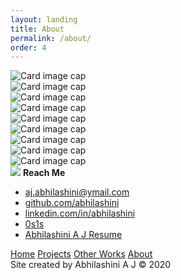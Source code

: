 ```yaml
---
layout: landing
title: About
permalink: /about/
order: 4
---
```


<div class="row">
	<div class="col-lg-1"></div>
	<div class="col-lg-7">
		<div class="about-left-panel">
			<div class="card-group">
				<div class="card">
					<img class="card-img-top" src="/images/IceCreamDoodle.svg" alt="Card image cap">
				</div>
				<div class="card">
					<img class="card-img-top" src="/images/SprintingDoodle.svg" alt="Card image cap">
				</div>
				<div class="card">
					<img class="card-img-top" src="/images/ReadingSideDoodle.svg" alt="Card image cap">
				</div>
			</div>
			<div class="card-group">
				<div class="card">
					<img class="card-img-top" src="/images/RunningDoodle.svg" alt="Card image cap">
				</div>
				<div class="card">
					<img class="card-img-top" src="/images/PlantDoodle.svg" alt="Card image cap">
				</div>
				<div class="card">
					<img class="card-img-top" src="/images/FloatDoodle.svg" alt="Card image cap">
				</div>
			</div>
			<div class="card-group">
				<div class="card">
					<img class="card-img-top" src="/images/SleekDoodle.svg" alt="Card image cap">
				</div>
				<div class="card">
					<img class="card-img-top" src="/images/MeditatingDoodle.svg" alt="Card image cap">
				</div>
				<div class="card">
					<img class="card-img-top" src="/images/SwingingDoodle.svg" alt="Card image cap">
				</div>
			</div>
		</div>
	</div>
	<div class="col-lg-1"></div>
	<div class="col-lg-3">
		<div class="about-right-panel">
			<img src="/images/LayingDoodle.svg" class="about-right-panel-img">
			<strong>Reach Me</strong>
			<ul class="contact-links">
				<li><i class="fas fa-envelope-square"></i> <a href="mailto:aj.abhilashini@ymail.com" target="_blank">aj.abhilashini@ymail.com</a></li>
				<li><i class="fab fa-github-square"></i> <a href="https://github.com/abhilashini" target="_blank">github.com/abhilashini</a></li>
				<li><i class="fab fa-linkedin"></i> <a href="https://linkedin.com/in/abhilashini" target="_blank">linkedin.com/in/abhilashini</a></li>
				<li><i class="fab fa-medium"></i> <a href="https://medium.com/0s1s" target="_blank">0s1s</a></li>
				<li><i class="fas fa-file-alt"></i> <a href="/Abhilashini A J Resume.pdf" download>Abhilashini A J Resume</a></li>
				<!-- <li> : <a href="" target="_blank"></a></li> -->
			</ul>
		</div>
	</div>
</div>

<nav class="nav">
	<a href="/">Home</a>
	<a href="/projects">Projects</a>
	<a href="/other_works">Other Works</a>
	<a href="{{ page.url | prepend: site.baseurl }}" class="active">About</a>
</nav>

<span class="copyright">
	Site created by Abhilashini A J &copy; 2020
</span>
